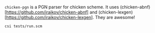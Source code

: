 `chicken-pgn` is a PGN parser for chicken scheme.
It uses (chicken-abnf)[https://github.com/iraikov/chicken-abnf] 
and (chicken-lexgen)[https://github.com/iraikov/chicken-lexgen]. They are awesome!


`csi tests/run.scm`